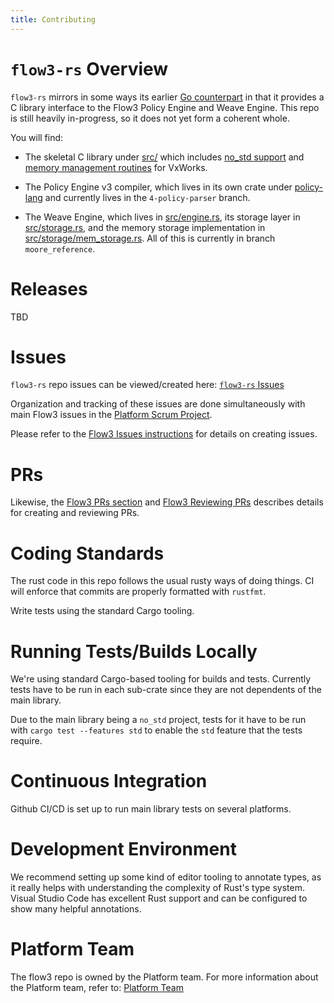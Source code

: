 ```yaml
---
title: Contributing
---
```

# `flow3-rs` Overview

`flow3-rs` mirrors in some ways its earlier [Go counterpart](https://github.com/spideroak-inc/flow3) in that it provides a C library interface to the Flow3 Policy Engine and Weave Engine. This repo is still heavily in-progress, so it does not yet form a coherent whole.

You will find:

- The skeletal C library under [src/](../src/) which includes [no_std support](../src/no_std.rs) and [memory management routines](../src/mmap.rs) for VxWorks.

- The Policy Engine v3 compiler, which lives in its own crate under [policy-lang](../src/policy-lang/src/) and currently lives in the `4-policy-parser` branch.

- The Weave Engine, which lives in [src/engine.rs](../src/engine.rs), its storage layer in [src/storage.rs](../src/storage.rs), and the memory storage implementation in [src/storage/mem_storage.rs](../src/storage/mem_storage.rs). All of this is currently in branch `moore_reference`.

# Releases

TBD

# Issues

`flow3-rs` repo issues can be viewed/created here:
[`flow3-rs` Issues](https://github.com/spideroak-inc/flow3-rs/issues)

Organization and tracking of these issues are done simultaneously with main Flow3 issues in the [Platform Scrum Project](https://github.com/orgs/spideroak-inc/projects/3).

Please refer to the [Flow3 Issues instructions](https://github.com/spideroak-inc/flow3/tree/main/doc/contributing.md#issues) for details on creating issues.

# PRs

Likewise, the [Flow3 PRs section](https://github.com/spideroak-inc/flow3/tree/main/doc/contributing.md#prs) and [Flow3 Reviewing PRs](https://github.com/spideroak-inc/flow3/tree/main/doc/contributing.md#reviewing-prs) describes details for creating and reviewing PRs.

# Coding Standards

The rust code in this repo follows the usual rusty ways of doing things. CI will enforce that commits are properly formatted with `rustfmt`.

Write tests using the standard Cargo tooling.

# Running Tests/Builds Locally

We're using standard Cargo-based tooling for builds and tests. Currently tests have to be run in each sub-crate since they are not dependents of the main library.

Due to the main library being a `no_std` project, tests for it have to be run with `cargo test --features std` to enable the `std` feature that the tests require.

# Continuous Integration

Github CI/CD is set up to run main library tests on several platforms.

# Development Environment

We recommend setting up some kind of editor tooling to annotate types, as it really helps with understanding the complexity of Rust's type system. Visual Studio Code has excellent Rust support and can be configured to show many helpful annotations.

# Platform Team

The flow3 repo is owned by the Platform team.
For more information about the Platform team, refer to:
[Platform Team](https://github.com/spideroak-inc/platform-meta)
